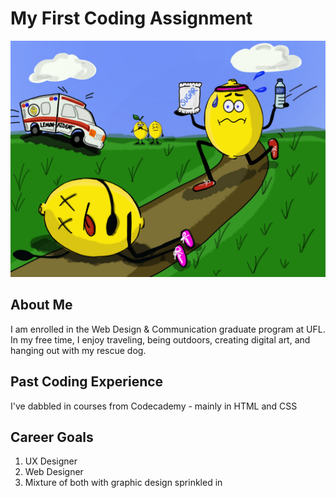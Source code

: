 # My First Coding Assignment
![Lemon Aid](lemonaid.JPG)
## About Me
I am enrolled in the Web Design & Communication graduate program at UFL. In my free time, I enjoy traveling, being outdoors, creating digital art, and hanging out with my rescue dog.

## Past Coding Experience
I've dabbled in courses from Codecademy - mainly in HTML and CSS

## Career Goals
1. UX Designer
2. Web Designer
3. Mixture of both with graphic design sprinkled in
